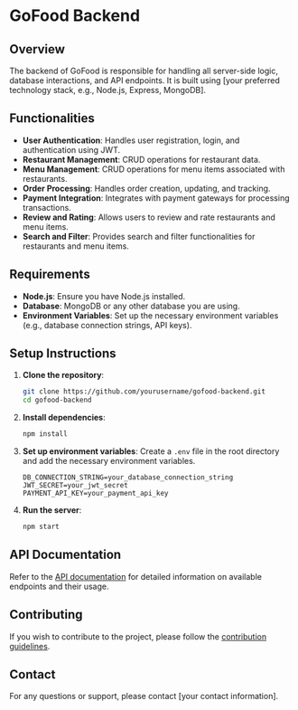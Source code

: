 # GoFood Backend

## Overview
The backend of GoFood is responsible for handling all server-side logic, database interactions, and API endpoints. It is built using [your preferred technology stack, e.g., Node.js, Express, MongoDB].

## Functionalities
- **User Authentication**: Handles user registration, login, and authentication using JWT.
- **Restaurant Management**: CRUD operations for restaurant data.
- **Menu Management**: CRUD operations for menu items associated with restaurants.
- **Order Processing**: Handles order creation, updating, and tracking.
- **Payment Integration**: Integrates with payment gateways for processing transactions.
- **Review and Rating**: Allows users to review and rate restaurants and menu items.
- **Search and Filter**: Provides search and filter functionalities for restaurants and menu items.

## Requirements
- **Node.js**: Ensure you have Node.js installed.
- **Database**: MongoDB or any other database you are using.
- **Environment Variables**: Set up the necessary environment variables (e.g., database connection strings, API keys).

## Setup Instructions
1. **Clone the repository**:
    ```bash
    git clone https://github.com/yourusername/gofood-backend.git
    cd gofood-backend
    ```
2. **Install dependencies**:
    ```bash
    npm install
    ```
3. **Set up environment variables**:
    Create a `.env` file in the root directory and add the necessary environment variables.
    ```env
    DB_CONNECTION_STRING=your_database_connection_string
    JWT_SECRET=your_jwt_secret
    PAYMENT_API_KEY=your_payment_api_key
    ```
4. **Run the server**:
    ```bash
    npm start
    ```

## API Documentation
Refer to the [API documentation](link_to_api_documentation) for detailed information on available endpoints and their usage.

## Contributing
If you wish to contribute to the project, please follow the [contribution guidelines](link_to_contribution_guidelines).

## Contact
For any questions or support, please contact [your contact information].
